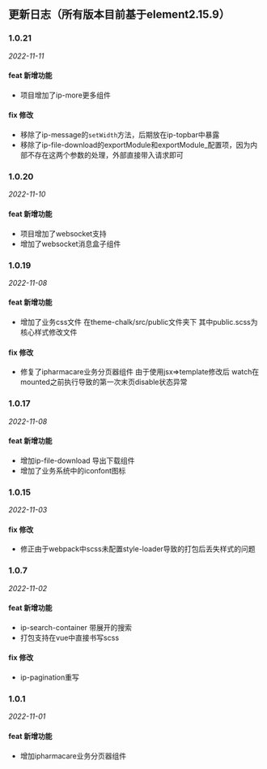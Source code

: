 ## 更新日志（所有版本目前基于element2.15.9）

### 1.0.21

*2022-11-11*

#### feat 新增功能
- 项目增加了ip-more更多组件

#### fix 修改
- 移除了ip-message的`setWidth`方法，后期放在ip-topbar中暴露
- 移除了ip-file-download的exportModule和exportModule_配置项，因为内部不存在这两个参数的处理，外部直接带入请求即可

### 1.0.20

*2022-11-10*

#### feat 新增功能
- 项目增加了websocket支持
- 增加了websocket消息盒子组件

### 1.0.19

*2022-11-08*

#### feat 新增功能
- 增加了业务css文件 在theme-chalk/src/public文件夹下 其中public.scss为核心样式修改文件

#### fix 修改
- 修复了ipharmacare业务分页器组件 由于使用jsx=>template修改后 watch在mounted之前执行导致的第一次末页disable状态异常

### 1.0.17

*2022-11-08*

#### feat 新增功能
- 增加ip-file-download 导出下载组件
- 增加了业务系统中的iconfont图标

### 1.0.15

*2022-11-03*

#### fix 修改
- 修正由于webpack中scss未配置style-loader导致的打包后丢失样式的问题

### 1.0.7

*2022-11-02*

#### feat 新增功能
- ip-search-container 带展开的搜索
- 打包支持在vue中直接书写scss

#### fix 修改
- ip-pagination重写


### 1.0.1

*2022-11-01*

#### feat 新增功能
- 增加ipharmacare业务分页器组件

